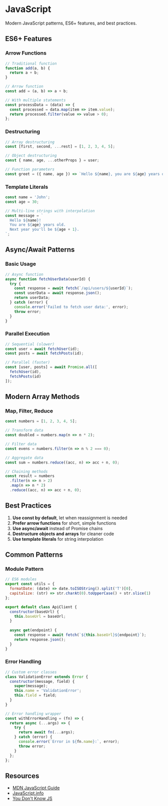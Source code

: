 # JavaScript

Modern JavaScript patterns, ES6+ features, and best practices.

## ES6+ Features

### Arrow Functions

```javascript
// Traditional function
function add(a, b) {
  return a + b;
}

// Arrow function
const add = (a, b) => a + b;

// With multiple statements
const processData = (data) => {
  const processed = data.map(item => item.value);
  return processed.filter(value => value > 0);
};
```

### Destructuring

```javascript
// Array destructuring
const [first, second, ...rest] = [1, 2, 3, 4, 5];

// Object destructuring
const { name, age, ...otherProps } = user;

// Function parameters
const greet = ({ name, age }) => `Hello ${name}, you are ${age} years old`;
```

### Template Literals

```javascript
const name = 'John';
const age = 30;

// Multi-line strings with interpolation
const message = `
  Hello ${name}!
  You are ${age} years old.
  Next year you'll be ${age + 1}.
`;
```

## Async/Await Patterns

### Basic Usage

```javascript
// Async function
async function fetchUserData(userId) {
  try {
    const response = await fetch(`/api/users/${userId}`);
    const userData = await response.json();
    return userData;
  } catch (error) {
    console.error('Failed to fetch user data:', error);
    throw error;
  }
}
```

### Parallel Execution

```javascript
// Sequential (slower)
const user = await fetchUser(id);
const posts = await fetchPosts(id);

// Parallel (faster)
const [user, posts] = await Promise.all([
  fetchUser(id),
  fetchPosts(id)
]);
```

## Modern Array Methods

### Map, Filter, Reduce

```javascript
const numbers = [1, 2, 3, 4, 5];

// Transform data
const doubled = numbers.map(n => n * 2);

// Filter data
const evens = numbers.filter(n => n % 2 === 0);

// Aggregate data
const sum = numbers.reduce((acc, n) => acc + n, 0);

// Chaining methods
const result = numbers
  .filter(n => n > 2)
  .map(n => n * 2)
  .reduce((acc, n) => acc + n, 0);
```

## Best Practices

1. **Use const by default**, let when reassignment is needed
2. **Prefer arrow functions** for short, simple functions
3. **Use async/await** instead of Promise chains
4. **Destructure objects and arrays** for cleaner code
5. **Use template literals** for string interpolation

## Common Patterns

### Module Pattern

```javascript
// ES6 modules
export const utils = {
  formatDate: (date) => date.toISOString().split('T')[0],
  capitalize: (str) => str.charAt(0).toUpperCase() + str.slice(1)
};

export default class ApiClient {
  constructor(baseUrl) {
    this.baseUrl = baseUrl;
  }
  
  async get(endpoint) {
    const response = await fetch(`${this.baseUrl}${endpoint}`);
    return response.json();
  }
}
```

### Error Handling

```javascript
// Custom error classes
class ValidationError extends Error {
  constructor(message, field) {
    super(message);
    this.name = 'ValidationError';
    this.field = field;
  }
}

// Error handling wrapper
const withErrorHandling = (fn) => {
  return async (...args) => {
    try {
      return await fn(...args);
    } catch (error) {
      console.error(`Error in ${fn.name}:`, error);
      throw error;
    }
  };
};
```

## Resources

- [MDN JavaScript Guide](https://developer.mozilla.org/en-US/docs/Web/JavaScript/Guide)
- [JavaScript.info](https://javascript.info/)
- [You Don't Know JS](https://github.com/getify/You-Dont-Know-JS)
